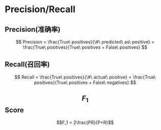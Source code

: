 # Precision/Recall

## Precision(准确率)
$$
Precision = \frac{True\ positives}{\#\ predicted\ as\ positive} = \frac{True\ positives}{True\ positives + False\ positives}
$$

## Recall(召回率)
$$
Recall = \frac{True\ positives}{\#\ actual\ positive} = \frac{True\ positives}{True\ positives + False\ negatives}
$$

## $$F_1$$Score
$$F_1 = 2\frac{PR}{P+R}$$



